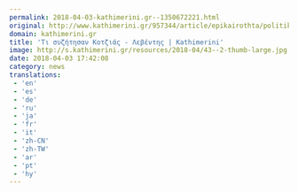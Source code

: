 ```yaml
---
permalink: 2018-04-03-kathimerini.gr--1350672221.html
original: http://www.kathimerini.gr/957344/article/epikairothta/politikh/ti-syzhthsan-kotzias---levenths
domain: kathimerini.gr
title: 'Τι συζήτησαν Κοτζιάς - Λεβέντης | Kathimerini'
image: http://s.kathimerini.gr/resources/2018-04/43--2-thumb-large.jpg
date: 2018-04-03 17:42:08
category: news
translations: 
 - 'en'
 - 'es'
 - 'de'
 - 'ru'
 - 'ja'
 - 'fr'
 - 'it'
 - 'zh-CN'
 - 'zh-TW'
 - 'ar'
 - 'pt'
 - 'hy'
---
```


